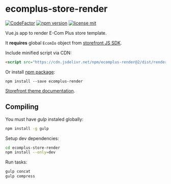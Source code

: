 # ecomplus-store-render

[![CodeFactor](https://www.codefactor.io/repository/github/ecomclub/ecomplus-store-render/badge)](https://www.codefactor.io/repository/github/ecomclub/ecomplus-store-render)
[![npm version](https://img.shields.io/npm/v/ecomplus-render.svg)](https://www.npmjs.org/ecomplus-render)
[![license mit](https://img.shields.io/badge/License-MIT-yellow.svg)](https://opensource.org/licenses/MIT)

Vue.js app to render E-Com Plus store template.

It **requires** global `EcomIo` object from
[storefront JS SDK](https://github.com/ecomclub/ecomplus-sdk-js).

Include minified script via CDN:

```html
<script src="https://cdn.jsdelivr.net/npm/ecomplus-render@2/dist/render.min.js"></script>
```

Or install [npm package](https://www.npmjs.com/package/ecomplus-render):

`npm install --save ecomplus-render`

[Storefront theme documentation](https://ecomclub.github.io/ecomplus-store-template/).

## Compiling
You must have *gulp* instaled globally:

```bash
npm install -g gulp
```

Setup dev dependencies:

```bash
cd ecomplus-store-render
npm install --only=dev
```

Run tasks:

```bash
gulp concat
gulp compress
```

